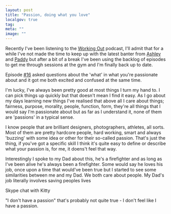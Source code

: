 ```yaml
---
layout: post
title: "Passion, doing what you love"
localgov: true
tag:
meta: ""
image: ""
---
```


Recently I've been listening to the [Working Out](http://workingoutpodcast.com/) podcast, I'll admit that for a while I've not made the time to keep up with the latest banter from [Ashley](https://twitter.com/iamashley) and [Paddy](https://twitter.com/paddydonnelly) but after a bit of a break I've been using the backlog of episodes to get me through sessions at the gym and I'm finally back up to date.

Episode [#16](http://workingoutpodcast.com/2014/08/20/16-the-what-in-do-what-you-love.html) asked questions about the 'what' in what you're passionate about and it got me both excited and confused at the same time.

I'm lucky, I've always been pretty good at most things I turn my hand to. I can pick things up quickly but that doesn't mean I find it easy. As I go about my days learning new things I've realised that above all I care about things; fairness, purpose, morality, people, function, form, they're all things that I would say I'm passionate about but as far as I understand it, none of them are 'passions' in a typical sense.

I know people that are brilliant designers, photographers, athletes, all sorts. Most of them are pretty hardcore people, hard working, smart and always 'buzzing' with some idea or other for their so-called passion. That's just the thing, if you've got a specific skill I think it's quite easy to define or describe what your passion is, for me, it doens't feel that way.

Interestingly I spoke to my Dad about this, he's a firefighter and as long as I've been alive he's always been a firefighter. Some would say he loves his job, once upon a time that would've been true but I started to see some similarities between me and my Dad. We both care about people. My Dad's job literally involves saving peoples lives


Skype chat with Kitty

"I don't have a passion" that's probably not quite true - I don't feel like I have a passion. 
